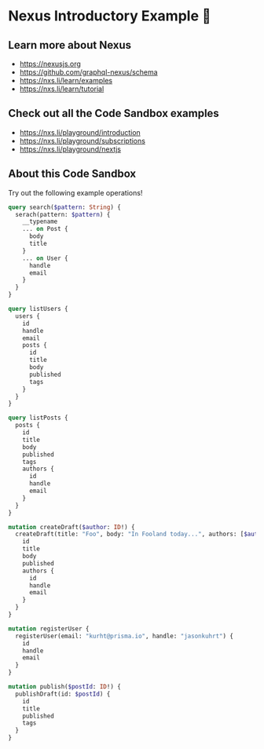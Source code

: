 # Nexus Introductory Example 👋

## Learn more about Nexus

- https://nexusjs.org
- https://github.com/graphql-nexus/schema
- https://nxs.li/learn/examples
- https://nxs.li/learn/tutorial

## Check out all the Code Sandbox examples

- https://nxs.li/playground/introduction
- https://nxs.li/playground/subscriptions
- https://nxs.li/playground/nextjs

## About this Code Sandbox

Try out the following example operations!

```graphql
query search($pattern: String) {
  serach(pattern: $pattern) {
    __typename
    ... on Post {
      body
      title
    }
    ... on User {
      handle
      email
    }
  }
}

query listUsers {
  users {
    id
    handle
    email
    posts {
      id
      title
      body
      published
      tags
    }
  }
}

query listPosts {
  posts {
    id
    title
    body
    published
    tags
    authors {
      id
      handle
      email
    }
  }
}

mutation createDraft($author: ID!) {
  createDraft(title: "Foo", body: "In Fooland today...", authors: [$author]) {
    id
    title
    body
    published
    authors {
      id
      handle
      email
    }
  }
}

mutation registerUser {
  registerUser(email: "kurht@prisma.io", handle: "jasonkuhrt") {
    id
    handle
    email
  }
}

mutation publish($postId: ID!) {
  publishDraft(id: $postId) {
    id
    title
    published
    tags
  }
}
```
